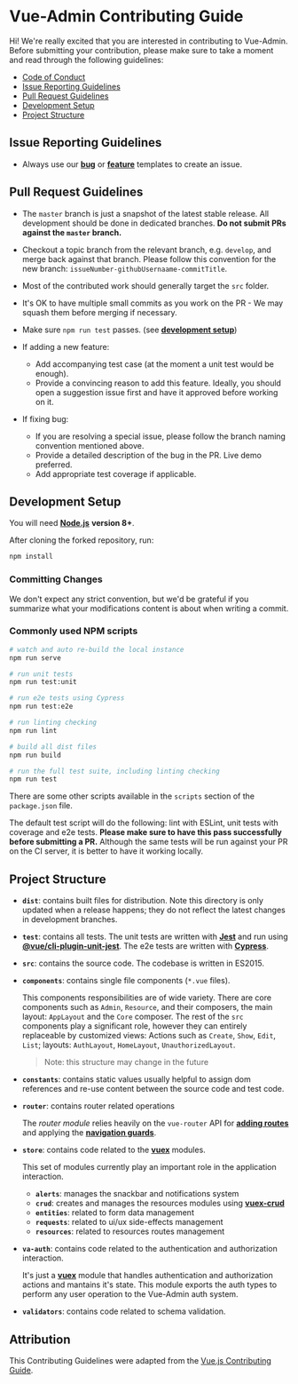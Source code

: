 # Vue-Admin Contributing Guide

Hi! We're really excited that you are interested in contributing to Vue-Admin. Before submitting your contribution, please make sure to take a moment and read through the following guidelines:

+   [Code of Conduct](https://github.com/Cambalab/vue-admin/blob/master/.github/CODE_OF_CONDUCT.md)
+   [Issue Reporting Guidelines](#issue-reporting-guidelines)
+   [Pull Request Guidelines](#pull-request-guidelines)
+   [Development Setup](#development-setup)
+   [Project Structure](#project-structure)

## Issue Reporting Guidelines

- Always use our [**bug**](https://github.com/Cambalab/vue-admin/issues/new?assignees=&labels=&template=bug_report.md&title=) or [**feature**](https://github.com/Cambalab/vue-admin/issues/new?assignees=&labels=&template=feature_request.md&title=) templates to create an issue.

## Pull Request Guidelines

+  The `master` branch is just a snapshot of the latest stable release. All development should be done in dedicated branches. **Do not submit PRs against the `master` branch.**

+  Checkout a topic branch from the relevant branch, e.g. `develop`, and merge back against that branch. Please follow this convention for the new branch: `issueNumber-githubUsernaame-commitTitle`.

+  Most of the contributed work should generally target the `src` folder.

+  It's OK to have multiple small commits as you work on the PR - We may squash them before merging if necessary.

+   Make sure `npm run test` passes. (see [**development setup**](#development-setup))

+   If adding a new feature:
    +   Add accompanying test case (at the moment a unit test would be enough).
    +   Provide a convincing reason to add this feature. Ideally, you should open a suggestion issue first and have it approved before working on it.

+   If fixing bug:
    +   If you are resolving a special issue, please follow the branch naming convention mentioned above.
    +   Provide a detailed description of the bug in the PR. Live demo preferred.
    +   Add appropriate test coverage if applicable.

## Development Setup

You will need [**Node.js**](http://nodejs.org) **version 8+**.

After cloning the forked repository, run:

```bash
npm install
```

### Committing Changes

We don't expect any strict convention, but we'd be grateful if you summarize what your modifications content is about when writing a commit.

### Commonly used NPM scripts

``` bash
# watch and auto re-build the local instance
npm run serve

# run unit tests
npm run test:unit

# run e2e tests using Cypress
npm run test:e2e

# run linting checking
npm run lint

# build all dist files
npm run build

# run the full test suite, including linting checking
npm run test
```

There are some other scripts available in the `scripts` section of the `package.json` file.

The default test script will do the following: lint with ESLint, unit tests with coverage and e2e tests. **Please make sure to have this pass successfully before submitting a PR.** Although the same tests will be run against your PR on the CI server, it is better to have it working locally.

## Project Structure

+   **`dist`**: contains built files for distribution. Note this directory is only updated when a release happens; they do not reflect the latest changes in development branches.

+   **`test`**: contains all tests. The unit tests are written with [**Jest**](https://jestjs.io/docs/en/getting-started) and run using [**@vue/cli-plugin-unit-jest**](https://cli.vuejs.org/core-plugins/unit-jest.html#injected-commands). The e2e tests are written with [**Cypress**](https://docs.cypress.io/guides/core-concepts/introduction-to-cypress.html#Cypress-Can-Be-Simple-Sometimes).

+   **`src`**: contains the source code. The codebase is written in ES2015.

  +   **`components`**: contains single file components (`*.vue` files).

      This components responsibilities are of wide variety. There are core components such as `Admin`, `Resource`, and their composers, the main layout: `AppLayout` and the `Core` composer. The rest of the `src` components play a significant role, however they can entirely replaceable by customized views: Actions such as `Create`, `Show`, `Edit`, `List`; layouts: `AuthLayout`, `HomeLayout`, `UnauthorizedLayout`.
    
      > Note: this structure may change in the future

  +   **`constants`**: contains static values usually helpful to assign dom references and re-use content between the source code and test code.
  
  +   **`router`**: contains router related operations

      The *router module* relies heavily on the `vue-router` API for [**adding routes**](https://router.vuejs.org/api/#router-addroutes) and applying the [**navigation guards**](https://router.vuejs.org/guide/advanced/navigation-guards.html).

  +   **`store`**: contains code related to the [**vuex**](https://vuex.vuejs.org/guide/modules.html) modules.
  
      This set of modules currently play an important role in the application interaction.

      +   **`alerts`**: manages the snackbar and notifications system
      +   **`crud`**: creates and manages the resources modules using [**vuex-crud**](https://github.com/JiriChara/vuex-crud/#basic-usage)
      +   **`entities`**: related to form data management
      +   **`requests`**: related to ui/ux side-effects management
      +   **`resources`**: related to resources routes management
  
  +   **`va-auth`**: contains code related to the authentication and authorization interaction.
  
      It's just a [**vuex**](https://vuex.vuejs.org/guide/modules.html) module that handles authentication and authorization actions and mantains it's state. This module exports the auth types to perform any user operation to the Vue-Admin auth system.
  
  +   **`validators`**: contains code related to schema validation.

## Attribution

This Contributing Guidelines were adapted from the [Vue.js Contributing Guide][vue-js-contributing-guide].

[vue-js-contributing-guide]: https://www.contributor-covenant.org
